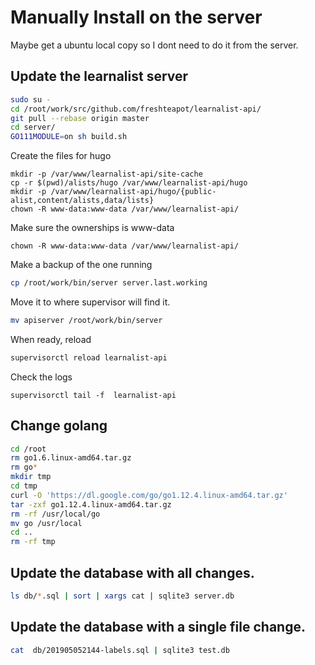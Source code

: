 # Manually Install on the server

Maybe get a ubuntu local copy so I dont need to do it from the server.

## Update the learnalist server
```sh
sudo su -
cd /root/work/src/github.com/freshteapot/learnalist-api/
git pull --rebase origin master
cd server/
GO111MODULE=on sh build.sh
```

Create the files for hugo
```
mkdir -p /var/www/learnalist-api/site-cache
cp -r $(pwd)/alists/hugo /var/www/learnalist-api/hugo
mkdir -p /var/www/learnalist-api/hugo/{public-alist,content/alists,data/lists}
chown -R www-data:www-data /var/www/learnalist-api/
```

Make sure the ownerships is www-data
```
chown -R www-data:www-data /var/www/learnalist-api/
```

Make a backup of the one running
```sh
cp /root/work/bin/server server.last.working
```

Move it to where supervisor will find it.
```sh
mv apiserver /root/work/bin/server
```
When ready, reload
```sh
supervisorctl reload learnalist-api
```

Check the logs
```
supervisorctl tail -f  learnalist-api
```


## Change golang
```sh
cd /root
rm go1.6.linux-amd64.tar.gz
rm go*
mkdir tmp
cd tmp
curl -O 'https://dl.google.com/go/go1.12.4.linux-amd64.tar.gz'
tar -zxf go1.12.4.linux-amd64.tar.gz
rm -rf /usr/local/go
mv go /usr/local
cd ..
rm -rf tmp
```

## Update the database with all changes.
```sh
ls db/*.sql | sort | xargs cat | sqlite3 server.db
```

## Update the database with a single file change.
```sh
cat  db/201905052144-labels.sql | sqlite3 test.db
```

